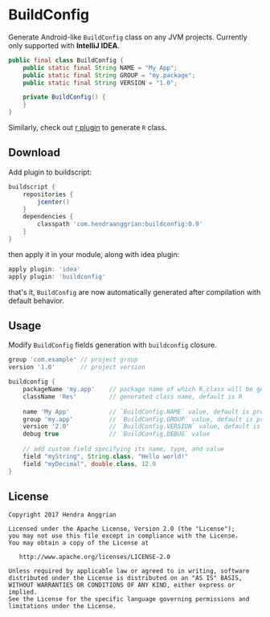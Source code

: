 BuildConfig
===========
Generate Android-like `BuildConfig` class on any JVM projects.
Currently only supported with <b>IntelliJ IDEA</b>.

```java
public final class BuildConfig {
    public static final String NAME = "My App";
    public static final String GROUP = "my.package";
    public static final String VERSION = "1.0";

    private BuildConfig() {
    }
}
```

Similarly, check out [r plugin][r] to generate `R` class.

Download
--------
Add plugin to buildscript:

```gradle
buildscript {
    repositories {
        jcenter()
    }
    dependencies {
        classpath 'com.hendraanggrian:buildconfig:0.9'
    }
}
```

then apply it in your module, along with idea plugin:

```gradle
apply plugin: 'idea'
apply plugin: 'buildconfig'
```

that's it, `BuildConfig` are now automatically generated after compilation with default behavior.

Usage
-----
Modify `BuildConfig` fields generation with `buildconfig` closure.

```gradle
group 'com.example' // project group
version '1.0'       // project version

buildconfig {
    packageName 'my.app'    // package name of which R.class will be generated to, default is project group
    className 'Res'         // generated class name, default is R
    
    name 'My App'           // `BuildConfig.NAME` value, default is project name
    group 'my.app'          // `BuildConfig.GROUP` value, default is project group
    version '2.0'           // `BuildConfig.VERSION` value, default is project version
    debug true              // `BuildConfig.DEBUG` value
    
    // add custom field specifying its name, type, and value
    field "myString", String.class, "Hello world!"
    field "myDecimal", double.class, 12.0
}
```

License
-------
    Copyright 2017 Hendra Anggrian

    Licensed under the Apache License, Version 2.0 (the "License");
    you may not use this file except in compliance with the License.
    You may obtain a copy of the License at

       http://www.apache.org/licenses/LICENSE-2.0

    Unless required by applicable law or agreed to in writing, software
    distributed under the License is distributed on an "AS IS" BASIS,
    WITHOUT WARRANTIES OR CONDITIONS OF ANY KIND, either express or implied.
    See the License for the specific language governing permissions and
    limitations under the License.

[r]: https://github.com/hendraanggrian/r